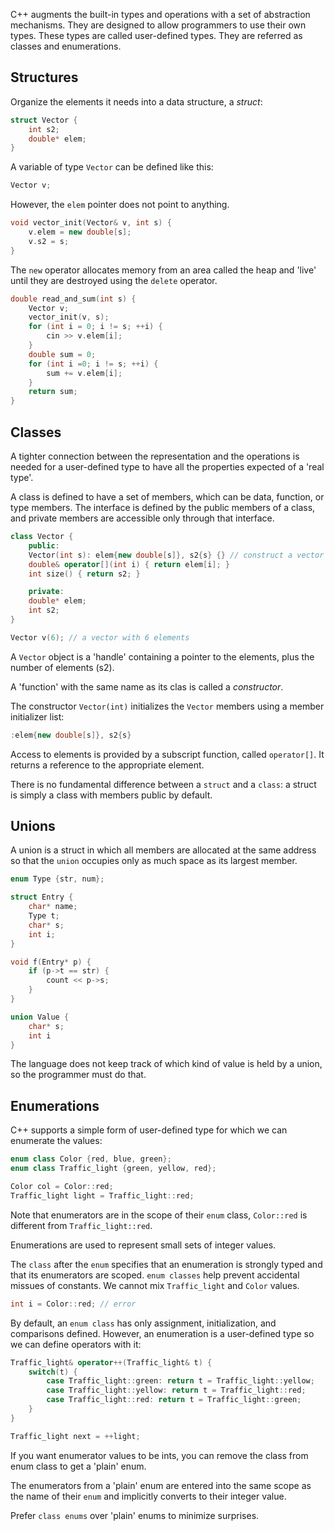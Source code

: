 C++ augments the built-in types and operations with a set of abstraction
mechanisms. They are designed to allow programmers to use their own types. These
types are called user-defined types. They are referred as classes and
enumerations.

## Structures
Organize the elements it needs into a data structure, a _struct_:

```cpp
struct Vector {
    int s2;
    double* elem;
}
```

A variable of type `Vector` can be defined like this:

```cpp
Vector v;
```

However, the `elem` pointer does not point to anything.

```cpp
void vector_init(Vector& v, int s) {
    v.elem = new double[s];
    v.s2 = s;
}
```

The `new` operator allocates memory from an area called the heap and 'live'
until they are destroyed using the `delete` operator.

```cpp
double read_and_sum(int s) {
    Vector v;
    vector_init(v, s);
    for (int i = 0; i != s; ++i) {
        cin >> v.elem[i];
    }
    double sum = 0;
    for (int i =0; i != s; ++i) {
        sum += v.elem[i];
    }
    return sum;
}
```

## Classes
A tighter connection between the representation and the operations is needed for
a user-defined type to have all the properties expected of a 'real type'.

A class is defined to have a set of members, which can be data, function, or
type members. The interface is defined by the public members of a class, and
private members are accessible only through that interface.

```cpp
class Vector {
    public:
    Vector(int s): elem{new double[s]}, s2{s} {} // construct a vector
    double& operator[](int i) { return elem[i]; }
    int size() { return s2; }

    private:
    double* elem;
    int s2;
}

Vector v(6); // a vector with 6 elements
```

A `Vector` object is a 'handle' containing a pointer to the elements, plus the
number of elements (s2).

A 'function' with the same name as its clas is called a _constructor_.

The constructor `Vector(int)` initializes the `Vector` members using a member
initializer list:

```cpp
:elem{new double[s]}, s2{s}
```

Access to elements is provided by a subscript function, called `operator[]`. It
returns a reference to the appropriate element.

There is no fundamental difference between a `struct` and a `class`: a struct is
simply a class with members public by default.

## Unions
A union is a struct in which all members are allocated at the same address so
that the `union` occupies only as much space as its largest member.

```cpp
enum Type {str, num};

struct Entry {
    char* name;
    Type t;
    char* s;
    int i;
}

void f(Entry* p) {
    if (p->t == str) {
        count << p->s;
    }
}

union Value {
    char* s;
    int i
}
```

The language does not keep track of which kind of value is held by a union, so
the programmer must do that.

## Enumerations
C++ supports a simple form of user-defined type for which we can enumerate the
values:

```cpp
enum class Color {red, blue, green};
enum class Traffic_light {green, yellow, red};

Color col = Color::red;
Traffic_light light = Traffic_light::red;
```

Note that enumerators are in the scope of their `enum` class, `Color::red` is
different from `Traffic_light::red`.

Enumerations are used to represent small sets of integer values.

The `class` after the `enum` specifies that an enumeration is strongly typed and
that its enumerators are scoped. `enum classes` help prevent accidental missues
of constants. We cannot mix `Traffic_light` and `Color` values.

```cpp
int i = Color::red; // error
```

By default, an `enum class` has only assignment, initialization, and
comparisons defined. However, an enumeration is a user-defined type so we can
define operators with it:

```cpp
Traffic_light& operator++(Traffic_light& t) {
    switch(t) {
        case Traffic_light::green: return t = Traffic_light::yellow;
        case Traffic_light::yellow: return t = Traffic_light::red;
        case Traffic_light::red: return t = Traffic_light::green;
    }
}

Traffic_light next = ++light;
```

If you want enumerator values to be ints, you can remove the class from enum
class to get a 'plain' enum.

The enumerators from a 'plain' enum are entered into the same scope as the name
of their `enum` and implicitly converts to their integer value.

Prefer `class enums` over 'plain' enums to minimize surprises.
